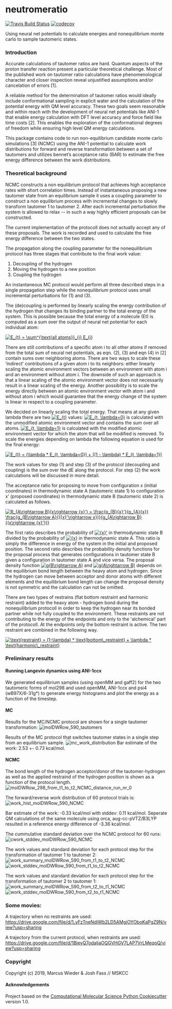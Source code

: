 neutromeratio
==============================
[//]: # (Badges)
[![Travis Build Status](https://travis-ci.org/REPLACE_WITH_OWNER_ACCOUNT/neutromeratio.png)](https://travis-ci.org/REPLACE_WITH_OWNER_ACCOUNT/neutromeratio)
[![codecov](https://codecov.io/gh/REPLACE_WITH_OWNER_ACCOUNT/neutromeratio/branch/master/graph/badge.svg)](https://codecov.io/gh/REPLACE_WITH_OWNER_ACCOUNT/neutromeratio/branch/master)

Using neural net potentials to calculate energies and nonequilibrium monte carlo to sample tautomeric states.

### Introduction
Accurate calculations of tautomer ratios are hard. Quantum aspects of the proton transfer reaction present a particular theoretical challenge. Most of the published work on tautomer ratio calculations have phenomenological character and closer inspection reveal unjustified assumptions and/or cancelation of errors [1].  

A reliable method for the determination of tautomer ratios would ideally include conformational sampling in explicit water and the calculation of the potential energy with QM level accuracy. These two goals seem reasonable and within reach with the development of neural net potentials like ANI-1 that enable energy calculation with DFT level accuracy and force field like time costs [2]. This enables the exploration of the conformational degrees of freedom while ensuring high level QM energy calculations.

This package contains code to run non-equilibrium candidate monte carlo simulations [3] (NCMC) using the ANI-1 potential to calculate work distributions for forward and reverse transformation between a set of tautomers and utilizes bennet’s acceptance ratio (BAR) to estimate the free energy difference between the work distributions. 

### Theoretical background

NCMC constructs a non equilibrium protocol that achieves high acceptance rates with short correlation times. Instead of instantaneous proposing a new tautomer state from an equilibrium sample it uses a coupling parameter to construct a non equilibrium process with incremental changes to slowly transform tautomer 1 to tautomer 2. After each incremental perturbation the system is allowed to relax -- in such a way highly efficient proposals can be constructed.

The current implementation of the protocoll does not actually accept any of these proposals. The work is recorded and used to calculate the free energy difference between the two states.

The propagation along the coupling parameter for the nonequilibrium protocol has three stages that contribute to the final work value: 

1. Decoupling of the hydrogen
2. Moving the hydrogen to a new position
3. Coupling the hydrogen


An instantaneous MC protocol would perform all three described steps in a single propagation step while the nonequilibrium protocol uses small incremental perturbations for (1) and (3).

The (de)coupling is performed by linearly scaling the energy contribution of the hydrogen that changes its binding partner to the total energy of the system. This is possible because the total energy of a molecule (Et) is computed as a sum over the output of neural net potential for each individual atom:

<a href="https://www.codecogs.com/eqnedit.php?latex=E_{t}&space;=&space;\sum^{\text{all&space;atoms}}_{i}&space;E_{i}" target="_blank"><img src="https://latex.codecogs.com/svg.latex?E_{t}&space;=&space;\sum^{\text{all&space;atoms}}_{i}&space;E_{i}" title="E_{t} = \sum^{\text{all atoms}}_{i} E_{i}" /></a>


There are still contributions of a specific atom i to all other atoms if removed from the total sum of neural net potentials, as eqn. (2), (3) and eqn (4) in [2] contain sums over neighboring atoms. 
There are two ways to scale these ‘indirect’ contributions of a given atom i to its neighbors: either linearly scaling the atomic environment vectors between an environment with atom i and an environment without atom i. The downside of such an approach is that a linear scaling of the atomic environment vector does not necessarily result in a linear scaling of the energy. Another possibility is to scale the energy directly between an atomic environment vector with atom i and without atom i which would guarantee that the energy change of the system is linear in respect to a coupling parameter.  

We decided on linearly scaling the total energy. That means at any given lambda there are two <a href="https://www.codecogs.com/eqnedit.php?latex=E_{t}" target="_blank"><img src="https://latex.codecogs.com/svg.latex?E_{t}" title="E_{t}" /></a> values: <a href="https://www.codecogs.com/eqnedit.php?latex=E_{t,&space;\lambda=0}" target="_blank"><img src="https://latex.codecogs.com/svg.latex?E_{t,&space;\lambda=0}" title="E_{t, \lambda=0}" /></a> is calculated with the unmodified atomic environment vector and contains the sum over all atoms. <a href="https://www.codecogs.com/eqnedit.php?latex=E_{t,&space;\lambda=1}" target="_blank"><img src="https://latex.codecogs.com/svg.latex?E_{t,&space;\lambda=1}" title="E_{t, \lambda=1}" /></a> is calculated with the modified atomic environment vector for which the atom that will be modified is removed. To scale the energies depending on lambda the following equation is used for the final energy:

<a href="https://www.codecogs.com/eqnedit.php?latex=E_{t}&space;=&space;(\lambda&space;*&space;E_{t,&space;\lambda=0})&space;&plus;&space;((1&space;-&space;\lambda)&space;*&space;E_{t,&space;\lambda=1})" target="_blank"><img src="https://latex.codecogs.com/svg.latex?E_{t}&space;=&space;(\lambda&space;*&space;E_{t,&space;\lambda=0})&space;&plus;&space;((1&space;-&space;\lambda)&space;*&space;E_{t,&space;\lambda=1})" title="E_{t} = (\lambda * E_{t, \lambda=0}) + ((1 - \lambda) * E_{t, \lambda=1})" /></a>

The work values for step (1) and step (3) of the protocol (decoupling and coupling) is the sum over the dE along the protocol. For step (2) the work calculations will be discussed in more detail.

The acceptance ratio for proposing to move from configuration x (initial coordinates) in thermodynamic state A (tautomeric state 1) to configuration x’ (proposed coordinates) in thermodynamic state B (tautomeric state 2) is calculated as follows.

<a href="https://www.codecogs.com/eqnedit.php?latex=R_{A\rightarrow&space;B}(x\rightarrow&space;{x}')&space;=&space;\frac{p_{B}{x}'}{p_{A}{x}}&space;\frac{g_{B\rightarrow&space;A}{({x}'\rightarrow&space;x})}{g_{A\rightarrow&space;B}{(x\rightarrow&space;{x}'})}" target="_blank"><img src="https://latex.codecogs.com/svg.latex?R_{A\rightarrow&space;B}(x\rightarrow&space;{x}')&space;=&space;\frac{p_{B}{x}'}{p_{A}{x}}&space;\frac{g_{B\rightarrow&space;A}{({x}'\rightarrow&space;x})}{g_{A\rightarrow&space;B}{(x\rightarrow&space;{x}'})}" title="R_{A\rightarrow B}(x\rightarrow {x}') = \frac{p_{B}{x}'}{p_{A}{x}} \frac{g_{B\rightarrow A}{({x}'\rightarrow x})}{g_{A\rightarrow B}{(x\rightarrow {x}'})}" /></a>

The first ratio describes the probability of <a href="https://www.codecogs.com/eqnedit.php?latex={x}'" target="_blank"><img src="https://latex.codecogs.com/svg.latex?{x}'" title="{x}'" /></a> in thermodynamic state B divided by the probability of <a href="https://www.codecogs.com/eqnedit.php?latex={x}" target="_blank"><img src="https://latex.codecogs.com/svg.latex?{x}" title="{x}" /></a> in thermodynamic state A. This ratio is simply the difference in energy of the system in the initial and proposed position. The second ratio describes the probability density functions for the proposal process that generates configurations in tautomer state B given a configuration in tautomer state A and vice versa. The proposal density function <a href="https://www.codecogs.com/eqnedit.php?latex=g(B\rightarrow&space;A)" target="_blank"><img src="https://latex.codecogs.com/svg.latex?g(B\rightarrow&space;A)" title="g(B\rightarrow A)" /></a> and <a href="https://www.codecogs.com/eqnedit.php?latex=g(A\rightarrow&space;B)" target="_blank"><img src="https://latex.codecogs.com/svg.latex?g(A\rightarrow&space;B)" title="g(A\rightarrow B)" /></a> depends on the equilibrium bond length between the heavy atom and hydrogen. Since the hydrogen can move between acceptor and donor atoms with different elements and the equilibrium bond length can change the proposal density is not symmetric and the calculation can not be omitted.

There are two types of restrains (flat bottom restraint and harmonic restraint) added to the heavy atom - hydrogen bond during the nonequilibrium protocoll in order to keep the hydrogen near its bonded partner while not fully coupled to the environment. These restraints are not contributing to the energy of the endpoints and only to the 'alchemical' part of the protocoll. At the endpoints only the bottom restraint is active. The two restraint are combined in the following way.

<a href="https://www.codecogs.com/eqnedit.php?latex=\text{restraint}&space;=&space;(1-\lambda)&space;*&space;\text{bottom\_restraint}&space;&plus;&space;\lambda&space;*&space;\text{harmonic\_restraint}" target="_blank"><img src="https://latex.codecogs.com/gif.latex?\text{restraint}&space;=&space;(1-\lambda)&space;*&space;\text{bottom\_restraint}&space;&plus;&space;\lambda&space;*&space;\text{harmonic\_restraint}" title="\text{restraint} = (1-\lambda) * \text{bottom\_restraint} + \lambda * \text{harmonic\_restraint}" /></a>

### Preliminary results

#### Running Langevin dynamics using ANI-1ccx

We generated equilibrium samples (using openMM and gaff2) for the two tautomeric forms of mol298 and used openMM, ANI-1ccx and psi4 (wB97X/6-31g*) to generate energy histograms and plot the energy as a function of the timestep.




#### MC
Results for the MC/NCMC protocol are shown for a single tautomer transformation:
![molDWRow_590_tautomers](https://user-images.githubusercontent.com/31651017/63469748-3e765d00-c46b-11e9-8c3d-63185eac93d8.png)

Results of the MC protocol that switches tautomer states in a single step from an equilibrium sample.
![mc_work_distribution](https://user-images.githubusercontent.com/31651017/63470778-c8bfc080-c46d-11e9-9135-1d1b7c972796.png)
Bar estimate of the work: 2.53 +- 0.73 kcal/mol.

#### NCMC

The bond length of the hydrogen acceptor/donor of the tautomer-hydrogen as well as the applied restraind of the hydrogen position is shown as a function of the protocol length.
![molDWRow_298_from_t1_to_t2_NCMC_distance_run_nr_0](https://user-images.githubusercontent.com/31651017/63471363-36b8b780-c46f-11e9-8a6c-68613e56a73e.png)

The forward/reverse work distribution of 60 protocol trials is:
![work_hist_molDWRow_590_NCMC](https://user-images.githubusercontent.com/31651017/63469829-7382af80-c46b-11e9-9bef-b57a4dc6b51c.png)

Bar estimate of the work: -0.33 kcal/mol with stddev: 0.11 kcal/mol. Seperate QM calculations of the same molecule using orca, aug-cc-pVTZ/B3LYP resulted in a reference energy difference of -3.36 kcal/mol.

The cummulative standard deviation over the NCMC protocol for 60 runs:
![cwork_stddev_molDWRow_590_NCMC](https://user-images.githubusercontent.com/31651017/63469900-91e8ab00-c46b-11e9-8a8c-7601e1a7c69b.png)

The work values and standard deviation for each protocol step for the transformation of tautomer 1 to tautomer 2:
![work_summary_molDWRow_590_from_t1_to_t2_NCMC](https://user-images.githubusercontent.com/31651017/63470118-0facb680-c46c-11e9-93be-b902fae4a9ad.png) ![work_stddev_molDWRow_590_from_t1_to_t2_NCMC](https://user-images.githubusercontent.com/31651017/63470160-2521e080-c46c-11e9-9235-2080c2c57313.png)

The work values and standard deviation for each protocol step for the transformation of tautomer 2 to tautomer 1:
![work_summary_molDWRow_590_from_t2_to_t1_NCMC](https://user-images.githubusercontent.com/31651017/63470285-89dd3b00-c46c-11e9-8d5a-0e075c2e7a53.png)![work_stddev_molDWRow_590_from_t2_to_t1_NCMC](https://user-images.githubusercontent.com/31651017/63470301-92357600-c46c-11e9-818f-240470e9cf8c.png)



### Some movies:
A trajectory when no restraints are used:
https://drive.google.com/file/d/1_yFzTneNdiWb2LD5AMgjOYOboKaPgZ9N/view?usp=sharing

A trajectory from the current protocol, when restraints are used:
https://drive.google.com/file/d/1BieyQ7odaljaOQGVHGV7LAP7VrLMeqoQ/view?usp=sharing




### Copyright

Copyright (c) 2019, Marcus Wieder & Josh Fass // MSKCC


#### Acknowledgements
 
Project based on the 
[Computational Molecular Science Python Cookiecutter](https://github.com/molssi/cookiecutter-cms) version 1.0.
